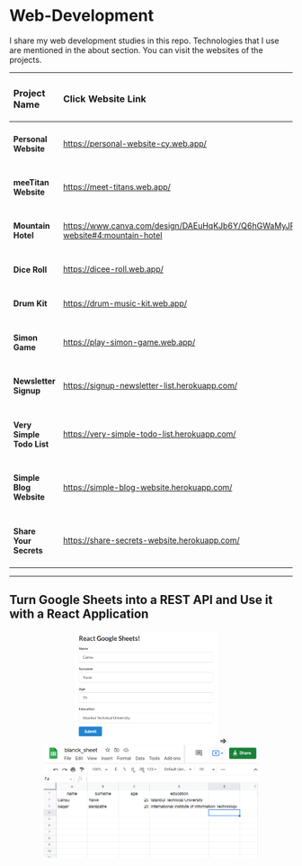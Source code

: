 # Web-Development
I share my web development studies in this repo. Technologies that I use are mentioned in the about section. You can visit the websites of the projects.


| <h3> Project Name </h3>           | <h3> Click Website Link </h3>                                                                  |
| :-------------------------------- | :--------------------------------------------------------------------------------------------- |
| <h4> Personal Website </h4>       | https://personal-website-cy.web.app/                                                           |
| <h4> meeTitan Website </h4>       | https://meet-titans.web.app/                                                                   |
| <h4> Mountain Hotel </h4>         | https://www.canva.com/design/DAEuHqKJb6Y/Q6hGWaMyJPicPlEbKrH4vw/view?website#4:mountain-hotel  |
| <h4> Dice Roll </h4>              | https://dicee-roll.web.app/                                                                    |
| <h4> Drum Kit </h4>               | https://drum-music-kit.web.app/                                                                |
| <h4> Simon Game </h4>             | https://play-simon-game.web.app/                                                               |
| <h4> Newsletter Signup </h4>      | https://signup-newsletter-list.herokuapp.com/                                                  |
| <h4> Very Simple Todo List </h4>  | https://very-simple-todo-list.herokuapp.com/                                                   |
| <h4> Simple Blog Website </h4>    | https://simple-blog-website.herokuapp.com/                                                     |
| <h4> Share Your Secrets </h4>     | https://share-secrets-website.herokuapp.com/                                                   |


- - - -

## Turn Google Sheets into a REST API and Use it with a React Application
<p align="center">
  <img height="200" src="react-googlesheets/images/webPage.PNG">
  =>
  <img height="200" src="react-googlesheets/images/sheet.PNG">
</p>




